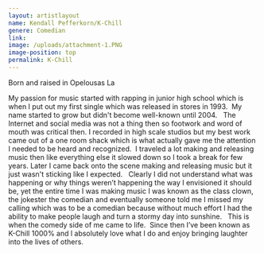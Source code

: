 ```yaml
---
layout: artistlayout
name: Kendall Pefferkorn/K-Chill
genere: Comedian
link:
image: /uploads/attachment-1.PNG
image-position: top
permalink: K-Chill
---
```

Born and raised in Opelousas La

My passion for music started with rapping in junior high school which is when I put out my first single which was released in stores in 1993.&nbsp; My name started to grow but didn't become well-known until 2004.&nbsp; &nbsp;The Internet and social media was not a thing then so footwork and word of mouth was critical then. I recorded in high scale studios but my best work came out of a one room shack which is what actually gave me the attention I needed to be heard and recognized.&nbsp; I traveled a lot making and releasing music then like everything else it slowed down so I took a break for few years. Later I came back onto the scene making and releasing music but it just wasn't sticking like I expected.&nbsp; &nbsp;Clearly I did not understand what was happening or why things weren’t happening the way I envisioned it should be, yet the entire time I was making music I was known as the class clown, the jokester the comedian and eventually someone told me I missed my calling which was to be a comedian because without much effort I had the ability to make people laugh and turn a stormy day into sunshine.&nbsp; &nbsp;This is when the comedy side of me came to life.&nbsp; Since then I’ve been known as K-Chill 1000% and l absolutely love what I do and enjoy bringing laughter into the lives of others.